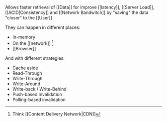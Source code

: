 Allows faster retrieval of [[Data]] for improve [[latency]], [[Server Load]], [[ACID|Consistency]] and [[Network Bandwitch]] by "saving" the data "closer" to the [[User]]

They can happen in different places:
- In-memory
- On the [[network]] [^1]
- [[Browser]]

And with different strategies:

- Cache aside
- Read-Through
- Write-Through
- Write-Around
- Write-back / Write-Behind
- Push-based invalidation
- Polling-based invalidation

[^1]: Think [[Content Delivery Network|CDN]]